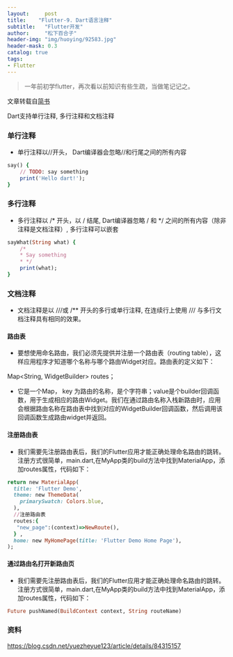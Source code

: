 ```yaml
---
layout:     post
title:    "Flutter-9. Dart语言注释"
subtitle:   "Flutter开发"
author:     "松下百合子"
header-img: "img/huoying/92583.jpg"
header-mask: 0.3
catalog: true
tags:
- Flutter
---
```


> 一年前初学flutter，再次看以前知识有些生疏，当做笔记记之。

文章转载自[简书](https://www.jianshu.com/p/d1dae0d5c472) 

Dart支持单行注释, 多行注释和文档注释

### 单行注释

- 单行注释以//开头， Dart编译器会忽略//和行尾之间的所有内容

```ruby
say() {
    // TODO: say something
    print('Hello dart!');
}
```

### 多行注释

- 多行注释以 /* 开头，以 / 结尾, Dart编译器忽略 / 和 */ 之间的所有内容（除非注释是文档注释）, 多行注释可以嵌套

```ruby
sayWhat(String what) {
    /*
    * Say something
    * */
    print(what);
}
```

### 文档注释

- 文档注释是以 ///或 /** 开头的多行或单行注释, 在连续行上使用 /// 与多行文档注释具有相同的效果。

#### 路由表

- 要想使用命名路由，我们必须先提供并注册一个路由表（routing table），这样应用程序才知道哪个名称与哪个路由Widget对应。路由表的定义如下：

Map<String, WidgetBuilder> routes；

- 它是一个Map， key 为路由的名称，是个字符串；value是个builder回调函数，用于生成相应的路由Widget。我们在通过路由名称入栈新路由时，应用会根据路由名称在路由表中找到对应的WidgetBuilder回调函数，然后调用该回调函数生成路由widget并返回。

#### 注册路由表

- 我们需要先注册路由表后，我们的Flutter应用才能正确处理命名路由的跳转。注册方式很简单，main.dart,在MyApp类的build方法中找到MaterialApp，添加routes属性，代码如下：


```ruby
return new MaterialApp(
  title: 'Flutter Demo',
  theme: new ThemeData(
    primarySwatch: Colors.blue,
  ),
  //注册路由表
  routes:{
   "new_page":(context)=>NewRoute(),
  } ,
  home: new MyHomePage(title: 'Flutter Demo Home Page'),
);

```

#### 通过路由名打开新路由页

- 我们需要先注册路由表后，我们的Flutter应用才能正确处理命名路由的跳转。注册方式很简单，main.dart,在MyApp类的build方法中找到MaterialApp，添加routes属性，代码如下：


```ruby
Future pushNamed(BuildContext context, String routeName)
```


### 资料

https://blog.csdn.net/yuezheyue123/article/details/84315157




















